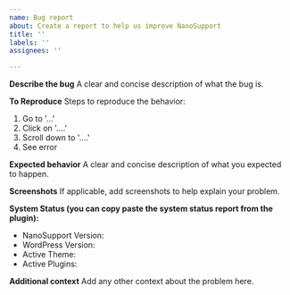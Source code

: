 ```yaml
---
name: Bug report
about: Create a report to help us improve NanoSupport
title: ''
labels: ''
assignees: ''

---
```


**Describe the bug**
A clear and concise description of what the bug is.

**To Reproduce**
Steps to reproduce the behavior:
1. Go to '...'
2. Click on '....'
3. Scroll down to '....'
4. See error

**Expected behavior**
A clear and concise description of what you expected to happen.

**Screenshots**
If applicable, add screenshots to help explain your problem.

**System Status (you can copy paste the system status report from the plugin):**
 - NanoSupport Version: 
 - WordPress Version:
 - Active Theme:
 - Active Plugins: 

**Additional context**
Add any other context about the problem here.
